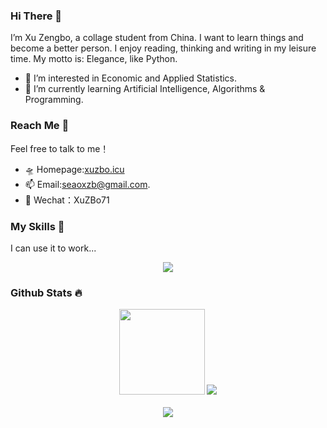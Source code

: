 ### Hi There 👋
I’m Xu Zengbo, a collage student from China. I want to learn things and become a better person. I enjoy reading, thinking and writing in my leisure time. My motto is: Elegance, like Python.
- 👀 I’m interested in Economic and Applied Statistics.
- 🌱 I’m currently learning Artificial Intelligence, Algorithms & Programming.

### Reach Me 💞️
Feel free to talk to me！
- 🛸 Homepage:[xuzbo.icu](https://xuzbo.icu/)
- 📫 Email:seaoxzb@gmail.com.
- 💬 Wechat：XuZBo71

### My Skills 🔨
I can use it to work...
<p align="center">
  <a href="https://skillicons.dev">
<img src="https://skillicons.dev/icons?i=windows,linux,ubuntu,github,pycharm,vscode,ps,pr,ai,ae,py,anaconda,r,java,vue,html,css,js,pytorch,tensorflow,terraform,qt,latex,mysql,postgres,flutter&perline=13" />
  </a>
</p>

### Github Stats 🔥  
<div align="center">
  <img height="137px" src="https://github-readme-stats.vercel.app/api?username=DOFlamda&hide_title=true&hide_border=true&show_icons=trueline_height=21" />
  <img src="https://github-readme-stats.vercel.app/api/top-langs/?username=DOFlamda&hide_title=true&hide_border=true&layout=compact&langs_count=6" />
</div>
<!-- for beauty  -->
<div>&nbsp;</div>

<!-- 贪吃蛇动图 -->
<div align="center"><img src="https://raw.gitmirror.com/DOFlamda/DOFlamda/output/github-contribution-grid-snake.svg?new=20250429" /></div>
<br/>  
